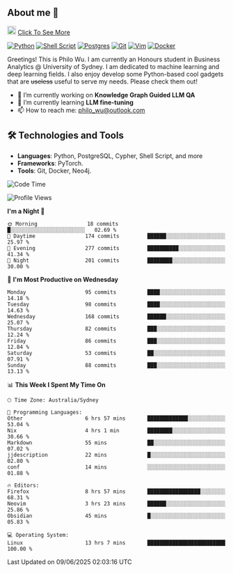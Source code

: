 ## About me 🤗

<a href="#"><img src="https://media.giphy.com/media/hvRJCLFzcasrR4ia7z/giphy.gif" width="20px" height="20px"></a> [Click To See More](https://codeboyphilo.github.io)

[![Python](https://img.shields.io/badge/python-3670A0?style=for-the-badge&logo=python&logoColor=ffdd54)](#)
[![Shell Script](https://img.shields.io/badge/shell_script-%23121011.svg?style=for-the-badge&logo=gnu-bash&logoColor=white)](#)
[![Postgres](https://img.shields.io/badge/postgres-%23316192.svg?style=for-the-badge&logo=postgresql&logoColor=white)](#)
[![Git](https://img.shields.io/badge/git-%23F05033.svg?style=for-the-badge&logo=git&logoColor=white)](#)
[![Vim](https://img.shields.io/badge/VIM-%2311AB00.svg?style=for-the-badge&logo=vim&logoColor=white)](#)
[![Docker](https://img.shields.io/badge/docker-%230db7ed.svg?style=for-the-badge&logo=docker&logoColor=white)](#)

Greetings! This is Philo Wu. I am currently an Honours student in Business Analytics \@ University of Sydney. I am dedicated to machine learning and deep learning fields. I also enjoy develop some Python-based cool gadgets that are ~~useless~~ useful to serve my needs. Please check them out!

- 🔭 I’m currently working on **Knowledge Graph Guided LLM QA**
- 🌱 I’m currently learning **LLM fine-tuning**
- 📫 How to reach me: philo_wu@outlook.com

## 🛠 Technologies and Tools
- **Languages**: Python, PostgreSQL, Cypher, Shell Script, and more
- **Frameworks**: PyTorch.
- **Tools**: Git, Docker, Neo4j.

<!--START_SECTION:waka-->
![Code Time](http://img.shields.io/badge/Code%20Time-762%20hrs%206%20mins-blue)

![Profile Views](http://img.shields.io/badge/Profile%20Views-0-blue)

**I'm a Night 🦉** 

```text
🌞 Morning                18 commits          █░░░░░░░░░░░░░░░░░░░░░░░░   02.69 % 
🌆 Daytime                174 commits         ██████░░░░░░░░░░░░░░░░░░░   25.97 % 
🌃 Evening                277 commits         ██████████░░░░░░░░░░░░░░░   41.34 % 
🌙 Night                  201 commits         ████████░░░░░░░░░░░░░░░░░   30.00 % 
```
📅 **I'm Most Productive on Wednesday** 

```text
Monday                   95 commits          ████░░░░░░░░░░░░░░░░░░░░░   14.18 % 
Tuesday                  98 commits          ████░░░░░░░░░░░░░░░░░░░░░   14.63 % 
Wednesday                168 commits         ██████░░░░░░░░░░░░░░░░░░░   25.07 % 
Thursday                 82 commits          ███░░░░░░░░░░░░░░░░░░░░░░   12.24 % 
Friday                   86 commits          ███░░░░░░░░░░░░░░░░░░░░░░   12.84 % 
Saturday                 53 commits          ██░░░░░░░░░░░░░░░░░░░░░░░   07.91 % 
Sunday                   88 commits          ███░░░░░░░░░░░░░░░░░░░░░░   13.13 % 
```


📊 **This Week I Spent My Time On** 

```text
🕑︎ Time Zone: Australia/Sydney

💬 Programming Languages: 
Other                    6 hrs 57 mins       █████████████░░░░░░░░░░░░   53.04 % 
Nix                      4 hrs 1 min         ████████░░░░░░░░░░░░░░░░░   30.66 % 
Markdown                 55 mins             ██░░░░░░░░░░░░░░░░░░░░░░░   07.02 % 
jjdescription            22 mins             █░░░░░░░░░░░░░░░░░░░░░░░░   02.80 % 
conf                     14 mins             ░░░░░░░░░░░░░░░░░░░░░░░░░   01.88 % 

🔥 Editors: 
Firefox                  8 hrs 57 mins       █████████████████░░░░░░░░   68.31 % 
Neovim                   3 hrs 23 mins       ██████░░░░░░░░░░░░░░░░░░░   25.86 % 
Obsidian                 45 mins             █░░░░░░░░░░░░░░░░░░░░░░░░   05.83 % 

💻 Operating System: 
Linux                    13 hrs 7 mins       █████████████████████████   100.00 % 
```


 Last Updated on 09/06/2025 02:03:16 UTC
<!--END_SECTION:waka-->
